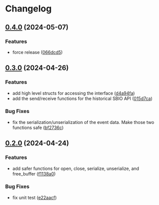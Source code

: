# Changelog

## [0.4.0](https://github.com/mattlove-net/sbio-wrapper/compare/v0.3.0...v0.4.0) (2024-05-07)


### Features

* force release ([066dcd5](https://github.com/mattlove-net/sbio-wrapper/commit/066dcd56d1d11d0be84f33dc300a8df7babab663))

## [0.3.0](https://github.com/mattlove-net/sbio-wrapper/compare/v0.2.0...v0.3.0) (2024-04-26)


### Features

* add high level structs for accessing the interface ([d4a94fa](https://github.com/mattlove-net/sbio-wrapper/commit/d4a94fabd3efae8476ed2875b092037d3eb54737))
* add the send/receive functions for the historical SBIO API ([015d7ca](https://github.com/mattlove-net/sbio-wrapper/commit/015d7ca8ca409b54482d937e78fc6bbacbba131e))


### Bug Fixes

* fix the serialization/unserialization of the event data. Make those two functions safe ([bf2736c](https://github.com/mattlove-net/sbio-wrapper/commit/bf2736cdea00f26a35b13cc3c621c7aee12d4bdd))

## [0.2.0](https://github.com/mattlove-net/sbio-wrapper/compare/v0.1.0...v0.2.0) (2024-04-24)


### Features

* add safer functions for open, close, serialize, unserialize, and free_buffer ([f1138a0](https://github.com/mattlove-net/sbio-wrapper/commit/f1138a0b3d5553a52a393031e737cb3dd6485104))


### Bug Fixes

* fix unit test ([e22aacf](https://github.com/mattlove-net/sbio-wrapper/commit/e22aacfa44d82b5d007144a4d9457c5582436226))
